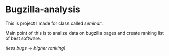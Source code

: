 # Bugzilla-analysis

This is project I made for class called *seminar*.

Main point of this is to analize data on bugzilla pages and create ranking
list of best software. 

*(less bugs -> higher ranking)* 
